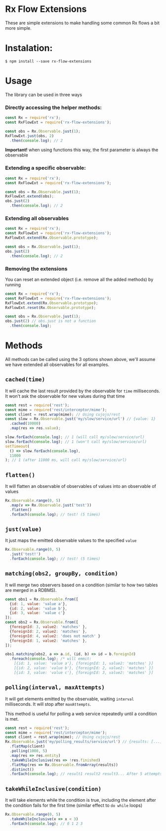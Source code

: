 # Rx Flow Extensions

These are simple extensions to make handling some common Rx flows a bit
more simple.

# Instalation:

```
$ npm install --save rx-flow-extensions
```

# Usage

The library can be used in three ways
### Directly accessing the helper methods:
```js
const Rx = require('rx');
const RxFlowExt = require('rx-flow-extensions');

const obs = Rx.Observable.just(1);
RxFlowExt.just(obs, 2)
  .then(console.log); // 2
```
**Important!** when using functions this way, the first parameter is always the
observable
### Extending a specific observable:
```js
const Rx = require('rx');
const RxFlowExt = require('rx-flow-extensions');

const obs = Rx.Observable.just(1);
RxFlowExt.extend(obs);
obs.just(2)
  .then(console.log); // 2
```
### Extending all observables
```js
const Rx = require('rx');
const RxFlowExt = require('rx-flow-extensions');
RxFlowExt.extend(Rx.Observable.prototype);

const obs = Rx.Observable.just(1);
obs.just(2)
  .then(console.log); // 2
```

### Removing the extensions
You can reset an extended object (i.e. remove all the added methods) by running
```js
const Rx = require('rx');
const RxFlowExt = require('rx-flow-extensions');
RxFlowExt.extend(Rx.Observable.prototype);
RxFlowExt.reset(Rx.Observable.prototype);

const obs = Rx.Observable.just(1);
obs.just(2) // obs.just is not a function
  .then(console.log);
```


# Methods

All methods can be called using the 3 options shown above, we'll assume we have
extended all observables for all examples.

## `cached(time)`
It will cache the last result provided by the observable for `time` milliseconds.
It won't ask the observable for new values during that time
```js
const rest = require('rest');
const mime = require('rest/interceptor/mime');
const client = rest.wrap(mime); // Using cujojs/rest
const slow = Rx.Observable.just('my/slow/service/url') // {value: 1}
  .cached(10000)
  .map(res => res.value);

slow.forEach(console.log); // 1 (will call my/slow/service/url)
slow.forEach(console.log); // 1 (won't call my/slow/service/url)
setTimeout(
  () => slow.forEach(console.log),
  11000
); // 1 (after 11000 ms, will call my/slow/service/url)

```

## `flatten()`
It will flatten an observable of observables of values into an observable of values
```js
Rx.Observable.range(0, 5)
  .map(v => Rx.Observable.just('test'))
  .flatten()
  .forEach(console.log); // test! (5 times)
```

## `just(value)`
It just maps the emitted observable values to the specified `value`
```js
Rx.Observable.range(0, 5)
  .just('test!')
  .forEach(console.log); // test! (5 times)
```

## `matching(obs2, groupBy, condition)`
It will merge two observers based on a condition (similar to how two tables are
merged in a RDBMS).
```js
const obs1 = Rx.Observable.from([
  {id: 1, value: 'value a'},
  {id: 2, value: 'value b'},
  {id: 3, value: 'value c'}
]);
const obs2 = Rx.Observable.from([
  {foreignId: 3, value2: 'matches' },
  {foreignId: 2, value2: 'matches' },
  {foreignId: 4, value2: 'does not match' }
  {foreignId: 1, value2: 'matches' },
]);

obs1.matching(obs2, a => a.id, (id, b) => id = b.foreignId)
  .foreach(console.log); /* will emmit:
    [{id: 1, value: 'value a'}, {foreignId: 1, value2: 'matches' }]
    [{id: 2, value: 'value b'}, {foreignId: 2, value2: 'matches' }]
    [{id: 3, value: 'value c'}, {foreignId: 3, value2: 'matches' }]
```

## `polling(interval, maxAttempts)`
It will get elements emitted by the observable, waiting `interval` milliseconds.
It will stop after `maxAttempts`.

This method is useful for polling a web service repeatedly until a condition
is met.
```js
const rest = require('rest');
const mime = require('rest/interceptor/mime');
const client = rest.wrap(mime); // Using cujojs/rest
Rx.Observable.just('my/polling_results/service/url') // {results: [...], finished: true|false}
  .flatMap(client)
  .polling(1000, 5)
  .map(res => res.entity)
  .takeWhileInclusive(res => !res.finished)
  .flatMap(res => Rx.Observable.fromArray(results))
  .distinct()
  .forEach(console.log); // result1 result2 result3... After 5 attempts or finished === true
```

## `takeWhileInclusive(condition)`
It will take elements while the condition is true, including the element after
the condition fails for the first time (similar effect to `do while` loops)
```js
Rx.Observable.range(0, 5)
  .takeWhileInclusive(x => x < 3)
  .forEach(console.log); // 0 1 2 3
```
